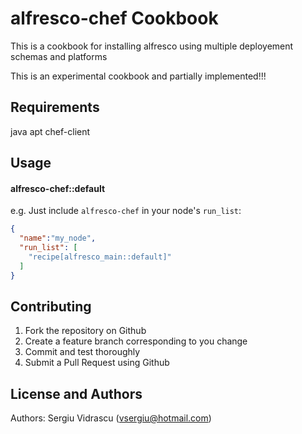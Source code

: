 alfresco-chef Cookbook
======================
This is a cookbook for installing alfresco using multiple deployement schemas and platforms

This is an experimental cookbook and partially implemented!!!


Requirements
------------
java
apt
chef-client


Usage
-----
#### alfresco-chef::default

e.g.
Just include `alfresco-chef` in your node's `run_list`:

```json
{
  "name":"my_node",
  "run_list": [
    "recipe[alfresco_main::default]"
  ]
}
```

Contributing
------------

1. Fork the repository on Github
2. Create a feature branch corresponding to you change
3. Commit and test thoroughly
6. Submit a Pull Request using Github

License and Authors
-------------------
Authors: Sergiu Vidrascu (vsergiu@hotmail.com)
